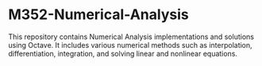 # M352-Numerical-Analysis
This repository contains Numerical Analysis implementations and solutions using Octave. It includes various numerical methods such as interpolation, differentiation, integration, and solving linear and nonlinear equations.

